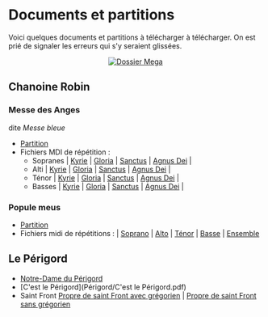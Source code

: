 # Documents et partitions

Voici quelques documents et partitions à télécharger à télécharger. On est prié de signaler les erreurs qui s'y seraient glissées.

<center>

[![Dossier Mega](http://imagenpng.com/wp-content/uploads/2015/04/logo-oficial-mega-de-Megaupload-7.png)](https://mega.nz/#F!GOpFmQAJ!OLWygAU80MQXh6OsLLdMvQ)

</center>

## Chanoine Robin

### Messe des Anges
dite *Messe bleue*
* [Partition](MesseBleue/MesseBleueLy.pdf)
* Fichiers MDI de répétition :
  * Sopranes | [Kyrie](MesseBleue/Kyrie.midi?raw=true) | [Gloria](MesseBleue/Gloria-soprano.midi?raw=true) | [Sanctus](MesseBleue/Sanctus-soprano.midi?raw=true) | [Agnus Dei](MesseBleue/Agnus-soprano.midi?raw=true) |
  * Alti | [Kyrie](MesseBleue/Kyrie.midi?raw=true) | [Gloria](MesseBleue/Gloria-alto.midi?raw=true) | [Sanctus](MesseBleue/Sanctus-alto.midi?raw=true) | [Agnus Dei](MesseBleue/Agnus-alto.midi?raw=true) |
  * Ténor | [Kyrie](MesseBleue/Kyrie.midi?raw=true) | [Gloria](MesseBleue/Gloria-tenor.midi?raw=true) | [Sanctus](MesseBleue/Sanctus-tenor.midi?raw=true) | [Agnus Dei](MesseBleue/Agnus-tenor.midi?raw=true) |
  * Basses | [Kyrie](MesseBleue/Kyrie.midi?raw=true) | [Gloria](MesseBleue/Gloria-bass.midi?raw=true) | [Sanctus](MesseBleue/Sanctus-bass.midi?raw=true) | [Agnus Dei](MesseBleue/Agnus-bass.midi?raw=true) |

### Popule meus
* [Partition](PopuleMeus/PopuleMeus.pdf)
* Fichiers midi de répétitions : | [Soprano](PopuleMeus/PopuleMeus-soprano.midi) | [Alto](PopuleMeus/PopuleMeus-alto.midi) | [Ténor](PopuleMeus/PopuleMeus-tenor.midi) | [Basse](PopuleMeus/PopuleMeus-bass.midi) | [Ensemble](PopuleMeus/PopuleMeus.midi)

## Le Périgord
* [Notre-Dame du Périgord](Périgord/NotreDameDuPerigord-entier.pdf)
* [C'est le Périgord](Périgord/C'est le Périgord.pdf)
* Saint Front [Propre de saint Front avec grégorien](Périgord/PropreStFront.pdf) | [Propre de saint Front sans grégorien](Périgord/PropreStFrontFideles.pdf)
